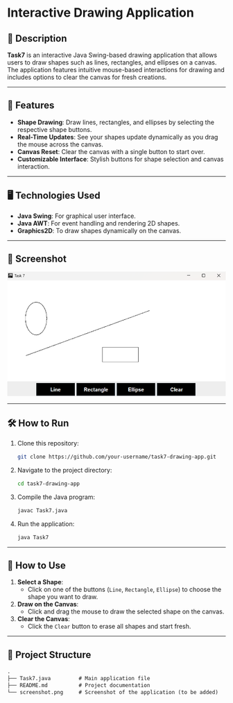 # Interactive Drawing Application

## 📝 Description
**Task7** is an interactive Java Swing-based drawing application that allows users to draw shapes such as lines, rectangles, and ellipses on a canvas. The application features intuitive mouse-based interactions for drawing and includes options to clear the canvas for fresh creations.

---

## 🚀 Features
- **Shape Drawing**: Draw lines, rectangles, and ellipses by selecting the respective shape buttons.
- **Real-Time Updates**: See your shapes update dynamically as you drag the mouse across the canvas.
- **Canvas Reset**: Clear the canvas with a single button to start over.
- **Customizable Interface**: Stylish buttons for shape selection and canvas interaction.

---

## 🖥️ Technologies Used
- **Java Swing**: For graphical user interface.
- **Java AWT**: For event handling and rendering 2D shapes.
- **Graphics2D**: To draw shapes dynamically on the canvas.

---

## 📸 Screenshot
![Task7 Drawing Application Screenshot](./draw.png)


---

## 🛠️ How to Run
1. Clone this repository:
   ```bash
   git clone https://github.com/your-username/task7-drawing-app.git
   ```
2. Navigate to the project directory:
   ```bash
   cd task7-drawing-app
   ```
3. Compile the Java program:
   ```bash
   javac Task7.java
   ```
4. Run the application:
   ```bash
   java Task7
   ```

---

## 🧮 How to Use
1. **Select a Shape**: 
   - Click on one of the buttons (`Line`, `Rectangle`, `Ellipse`) to choose the shape you want to draw.
2. **Draw on the Canvas**:
   - Click and drag the mouse to draw the selected shape on the canvas.
3. **Clear the Canvas**:
   - Click the `Clear` button to erase all shapes and start fresh.

---

## 📂 Project Structure
```
.
├── Task7.java         # Main application file
├── README.md          # Project documentation
└── screenshot.png     # Screenshot of the application (to be added)
```
